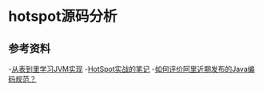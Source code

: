 # hotspot源码分析

## 参考资料

-[从表到里学习JVM实现](https://www.douban.com/doulist/2545443/)
-[HotSpot实战的笔记](https://book.douban.com/subject/25847620/annotation)
-[如何评价阿里近期发布的Java编码规范？](https://www.zhihu.com/question/55642203/answer/145953563)